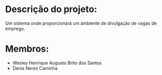 # Descrição do projeto:

Um sistema onde proporcionará um ambiente de divulgação de vagas de emprego.

# Membros:
  - Wesley Henrique Augusto Brito dos Santos
  - Denis Neres Caminha

